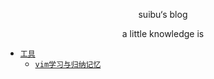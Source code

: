 <p align="center">suibu‘s blog</p>
<p align="center">a little knowledge is </p>

- [`工具`](#工具)
  - [`vim学习与归纳记忆`](https://suibu.github.io/vim.html)

